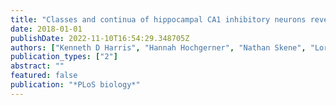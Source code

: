 ```yaml
---
title: "Classes and continua of hippocampal CA1 inhibitory neurons revealed by single-cell transcriptomics"
date: 2018-01-01
publishDate: 2022-11-10T16:54:29.348705Z
authors: ["Kenneth D Harris", "Hannah Hochgerner", "Nathan Skene", "Lorenza Magno", "Linda Katona", "Carolina Bengtsson Gonzales", "Peter Somogyi", "Nicoletta Kessaris", "Sten Linnarsson", "Jens Hjerling-Leffler"]
publication_types: ["2"]
abstract: ""
featured: false
publication: "*PLoS biology*"
---
```


